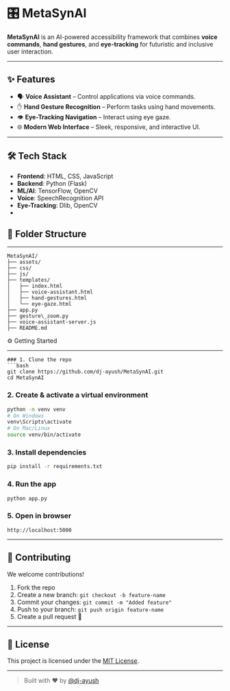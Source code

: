


# 🎛️ MetaSynAI

**MetaSynAI** is an AI-powered accessibility framework that combines **voice commands**, **hand gestures**, and **eye-tracking** for futuristic and inclusive user interaction.

---

## ✨ Features

- 🗣️ **Voice Assistant** – Control applications via voice commands.
- ✋ **Hand Gesture Recognition** – Perform tasks using hand movements.
- 👁️ **Eye-Tracking Navigation** – Interact using eye gaze.
- 🌐 **Modern Web Interface** – Sleek, responsive, and interactive UI.

---

## 🛠️ Tech Stack

- **Frontend**: HTML, CSS, JavaScript  
- **Backend**: Python (Flask)  
- **ML/AI**: TensorFlow, OpenCV  
- **Voice**: SpeechRecognition API  
- **Eye-Tracking**: Dlib, OpenCV
- 
## 📁 Folder Structure
---
```
MetaSynAI/
├── assets/
├── css/
├── js/
├── templates/
│   ├── index.html
│   ├── voice-assistant.html
│   ├── hand-gestures.html
│   └── eye-gaze.html
├── app.py
├── gesture\_zoom.py
├── voice-assistant-server.js
├── README.md

````
 ⚙️ Getting Started

---
```
### 1. Clone the repo
```bash
git clone https://github.com/dj-ayush/MetaSynAI.git
cd MetaSynAI
```

### 2. Create & activate a virtual environment

```bash
python -m venv venv
# On Windows
venv\Scripts\activate
# On Mac/Linux
source venv/bin/activate
```

### 3. Install dependencies

```bash
pip install -r requirements.txt
```

### 4. Run the app

```bash
python app.py
```

### 5. Open in browser

```
http://localhost:5000
```

---

## 🤝 Contributing

We welcome contributions!

1. Fork the repo
2. Create a new branch: `git checkout -b feature-name`
3. Commit your changes: `git commit -m "Added feature"`
4. Push to your branch: `git push origin feature-name`
5. Create a pull request 🚀

---

## 📄 License

This project is licensed under the [MIT License](LICENSE).

---

> Built with ❤️ by [@dj-ayush](https://github.com/dj-ayush)

